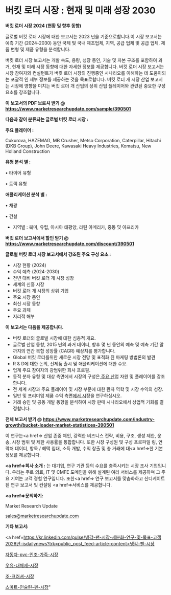 # 버킷 로더 시장 : 현재 및 미래 성장 2030

<strong>버킷 로더 시장 2024 (현황 및 향후 동향)</strong>

글로벌 버킷 로더 시장에 대한 보고서는 2023 년을 기준으로합니다.이 시장 보고서는 예측 기간 (2024-2030) 동안 국제 및 국내 제조업체, 지역, 공급 업체 및 공급 업체, 제품 변형 및 제품 유형을 분석합니다.

버킷 로더 시장 보고서는 개발 속도, 용량, 성장 동인, 기술 및 자본 구조를 포함하여 과거, 현재 및 미래 시장 동향에 대한 자세한 정보를 제공합니다. 버킷 로더 시장 보고서는 시장 참여자와 컨설턴트가 버킷 로더 시장의 진행중인 시나리오를 이해하는 데 도움이되는 포괄적 인 세부 정보를 제공하는 것을 목표로합니다. 버킷 로더 개 시장 산업 보고서는 시장에 영향을 미치는 버킷 로더 개 산업의 상위 산업 플레이어와 관련된 중요한 구성 요소를 강조합니다.



<strong>이 보고서의 PDF 브로셔 받기 @ <a href=https://www.marketresearchupdate.com/sample/390501>https://www.marketresearchupdate.com/sample/390501</a></strong>



<strong>다음과 같이 분류되는 글로벌 버킷 로더 시장 :</strong>



<strong>주요 플레이어 :</strong>

Cukurova, HAZEMAG, MB Crusher, Metso Corporation, Caterpillar, Hitachi (DKB Group), John Deere, Kawasaki Heavy Industries, Komatsu, New Holland Construction



<strong>유형 분석 별 :</strong>

• 타이어 유형

• 트랙 유형



<strong>애플리케이션 분석 별 :</strong>

• 채광

• 건설

<ul>
  <li>지역별 : 북미, 유럽, 아시아 태평양, 라틴 아메리카, 중동 및 아프리카</li>
</ul>


<strong>버킷 로더 보고서에서 할인 받기 @ <a href=https://www.marketresearchupdate.com/discount/390501>https://www.marketresearchupdate.com/discount/390501</a></strong>



<strong>글로벌 버킷 로더 시장 보고서에서 강조된 주요 구성 요소 :</strong>
<ul>
  <li>시장 현황 (2024)</li>
  <li>수익 예측 (2024-2030)</li>
  <li>전년 대비 버킷 로더 개 시장 성장</li>
  <li>세계의 신흥 시장</li>
  <li>버킷 로더 개 시장의 상위 기업</li>
  <li>주요 시장 동인</li>
  <li>최신 시장 동향</li>
  <li>주요 과제</li>
  <li>지리적 해부</li>
</ul>


<strong>이 보고서는 다음을 제공합니다.</strong>
<ul>
  <li>버킷 로더의 글로벌 시장에 대한 심층적 개요.</li>
  <li>글로벌 산업 동향, 2015 년의 과거 데이터, 향후 몇 년 동안의 예측 및 예측 기간 말까지의 연간 복합 성장률 (CAGR) 예상치를 평가합니다.</li>
  <li>Global 버킷 로더를위한 새로운 시장 전망 및 표적화 된 마케팅 방법론의 발견</li>
  <li>R &amp; D에 대한 논의, 신제품 출시 및 애플리케이션에 대한 수요.</li>
  <li>업계 주요 참여자의 광범위한 회사 프로필.</li>
  <li>동적 분자 유형 및 대상 측면에서 시장의 구성은<a href=> 주요 산</a>업 자원 및 플레이어를 강조합니다.</li>
  <li>전 세계 시장과 주요 플레이어 및 시장 부문에 대한 환자 역학 및 시장 수익의 성장.</li>
  <li>일반 및 프리미엄 제품 수익 측면<a href=>에서 시</a>장을 연구하십시오.</li>
  <li>거래 승인 및 공동 개발 동향을 분석하여 시장 판매 시나리오에서 상업적 기회를 결정합니다.</li>
</ul>



<strong>전체 보고서 받기 @ <a href=https://www.marketresearchupdate.com/industry-growth/bucket-loader-market-statistices-390501>https://www.marketresearchupdate.com/industry-growth/bucket-loader-market-statistices-390501</a></strong>

이 연구는<a href=> 산업 존중</a> 체인, 강력한 비즈니스 전략, 비용, 구조, 생성 제한, 운송, 시장 범위 및 제한 사용률을 통합합니다. 또한 시장 구성원 및 구성 프로파일 링, 연락처 데이터, 항목 / 혜택 침대, 소득 개발, 수익 창출 및 총 거래에 대<a href=>한 기본 </a>정보를 제공합니다.



<strong><a href=>회사 소</a>개 :</strong>
는 대기업, 연구 기관 등의 수요를 충족시키는 시장 조사 기업입니다. 우리는 주로 의료, IT 및 CMFE 도메인을 위해 설계된 여러 서비스를 제공하며 그 주요 기여는 고객 경험 연구입니다. 또한<a href=> 연구 보</a>고서를 맞춤화하고 신디케이트 된 연구 보고서 및 컨설팅 <a href=>서비스</a>를 제공합니다.



<strong><a href=>문의하기:</a></strong>

Market Research Update

sales@marketresearchupdate.com



<strong>기타 보고서:</strong>

<a href=https://kr.linkedin.com/pulse/냉각-팬-시장-세분화-연구-및-목표-고객2028년-isdailynews?trk=public_post_feed-article-content>냉각-팬-시장</a>

<a href=https://www.linkedin.com/pulse/자동차-pvc-인조-가죽-시장-경쟁-분석-및-성장-잠재력-2029/>자동차-pvc-인조-가죽-시장</a>

<a href=https://www.linkedin.com/pulse/우유-대체제-시장-현재-및-미래-성장-2029-isdailynews-0fqbf/>우유-대체제-시장</a>

<a href=https://www.linkedin.com/pulse/조-크러셔-시장-경쟁-분석-및-성장-잠재력-2029-analytics-alchemy-360-analysis-bk1ff/>조-크러셔-시장</a>

<a href=https://www.linkedin.com/pulse/스마트-인슐린-펜-시장-경쟁-분석-및-성장-잠재력-2030-consumer-connection-chronicles-24--lkfrf/>스마트-인슐린-펜-시장</a>"
